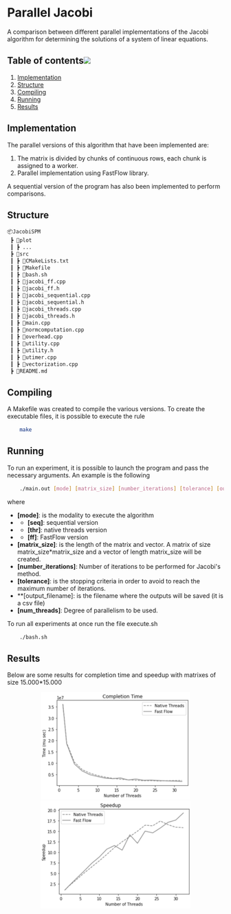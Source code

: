 # Parallel Jacobi

A comparison between different parallel implementations of the Jacobi algorithm for determining the solutions of a system of linear equations.

## Table of contents[![](./docs/img/pin.svg)](#table-of-contents)
1. [Implementation](#implementation)
2. [Structure](#structure)
3. [Compiling](#compiling)
4. [Running](#running)
5. [Results](#results)

## Implementation

The parallel versions of this algorithm that have been implemented are:

1. The matrix is divided by chunks of continuous rows, each chunk is assigned to a worker.
2. Parallel implementation using FastFlow library.

A sequential version of the program has also been implemented to perform comparisons.

## Structure

```
📦JacobiSPM
 ┣ 📂plot
 ┃ ┣ ...
 ┣ 📂src
 ┃ ┣ 📜CMakeLists.txt
 ┃ ┣ 📜Makefile
 ┃ ┣ 📜bash.sh
 ┃ ┣ 📜jacobi_ff.cpp
 ┃ ┣ 📜jacobi_ff.h
 ┃ ┣ 📜jacobi_sequential.cpp
 ┃ ┣ 📜jacobi_sequential.h
 ┃ ┣ 📜jacobi_threads.cpp
 ┃ ┣ 📜jacobi_threads.h
 ┃ ┣ 📜main.cpp
 ┃ ┣ 📜normcomputation.cpp
 ┃ ┣ 📜overhead.cpp
 ┃ ┣ 📜utility.cpp
 ┃ ┣ 📜utility.h
 ┃ ┣ 📜utimer.cpp
 ┃ ┣ 📜vectorization.cpp
 ┣ 📜README.md                     
```

## Compiling

A Makefile was created to compile the various versions. To create the executable files, it is possible to execute the rule

```bash
    make
```

## Running

To run an experiment, it is possible to launch the program and pass the necessary arguments. An example is the following

```bash
    ./main.out [mode] [matrix_size] [number_iterations] [tolerance] [output_filename] [num_threads]
``` 

where
- **[mode]**: is the modality to execute the algorithm 
- - **[seq]**: sequential version
- - **[thr]**: native threads version
- - **[ff]**: FastFlow version
- **[matrix_size]**: is the length of the matrix and vector. A matrix of size matrix_size*matrix_size and a vector of length matrix_size will be created.
- **[number_iterations]**: Number of iterations to be performed for Jacobi's method.
- **[tolerance]**: is the stopping criteria in order to avoid to reach the maximum number of iterations.
- **[output_filename]: is the filename where the outputs will be saved (it is a csv file)
- **[num_threads]**: Degree of parallelism to be used.

To run all experiments at once run the file execute.sh

```bash
    ./bash.sh
``` 

## Results

Below are some results for completion time and speedup with matrixes of size 15.000*15.000

<p align="center">
<img src="plot/completiontime_15000size.png" height="250" />
<img src="plot/speedup_100iter_15000size_false.png" height="250" />
</p>
